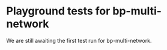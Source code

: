 # Playground tests for bp-multi-network
We are still awaiting the first test run for bp-multi-network.
